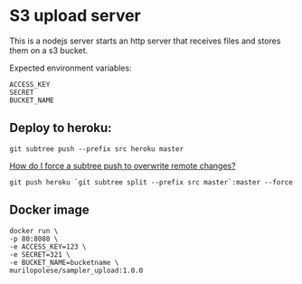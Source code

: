 # S3 upload server

This is a nodejs server starts an http server that receives files and stores them on a s3 bucket.

Expected environment variables:

```
ACCESS_KEY
SECRET
BUCKET_NAME
```

## Deploy to heroku:

```
git subtree push --prefix src heroku master
```


[How do I force a subtree push to overwrite remote changes?](https://stackoverflow.com/questions/33172857/how-do-i-force-a-subtree-push-to-overwrite-remote-changes)

```
git push heroku `git subtree split --prefix src master`:master --force
```

## Docker image

```
docker run \
-p 80:8080 \
-e ACCESS_KEY=123 \
-e SECRET=321 \
-e BUCKET_NAME=bucketname \
murilopolese/sampler_upload:1.0.0
```
